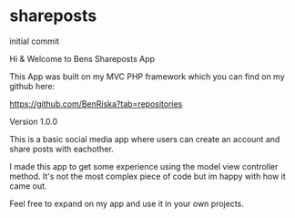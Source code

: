 # shareposts
initial commit

Hi & Welcome to Bens Shareposts App

This App was built on my MVC PHP framework which you can find on my github here:

https://github.com/BenRiska?tab=repositories

Version 1.0.0

This is a basic social media app where users can create an account and share posts with eachother. 

I made this app to get some experience using the model view controller method. It's not the most complex piece of code but im happy with how it came out. 

Feel free to expand on my app and use it in your own projects.
